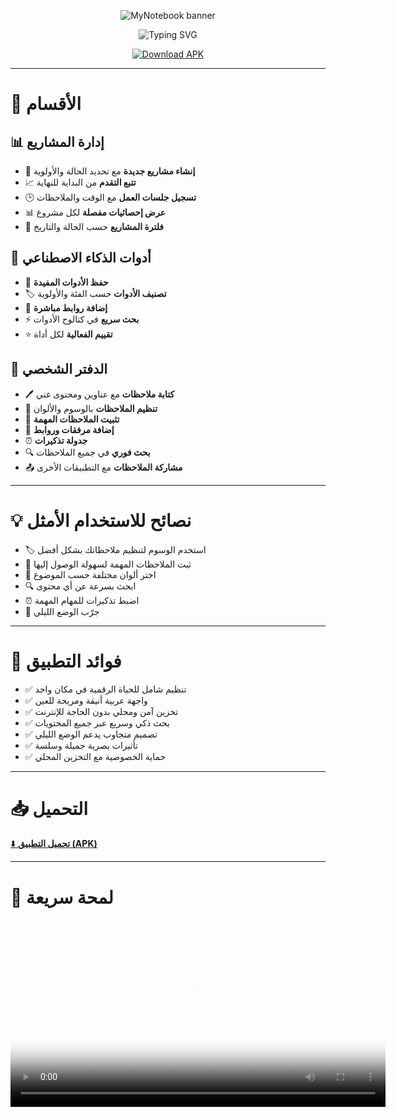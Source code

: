 <p align="center">
  <img src="https://capsule-render.vercel.app/api?type=waving&color=0:FF5722,50:FF9800,100:4CAF50&height=200&text=📒%20MyNotebook&fontSize=70&fontColor=ffffff&section=header" alt="MyNotebook banner"/>

<p align="center">
  <p align="center">
  <img src="https://readme-typing-svg.demolab.com?font=Verdana&size=32&duration=3000&pause=800&center=true&vCenter=true&width=1000&lines=%E2%9C%A8%20%D8%AA%D8%B7%D8%A8%D9%8A%D9%82%D9%83%20%D8%A7%D9%84%D8%B4%D8%AE%D8%B5%D9%8A%20%D9%84%D8%AA%D9%86%D8%B8%D9%8A%D9%85%20%D8%A7%D9%84%D9%85%D8%B4%D8%A7%D8%B1%D9%8A%D8%B9%20%D9%88%D8%A7%D9%84%D8%A3%D9%81%D9%83%D8%A7%D8%B1%20%D9%88%D8%A7%D9%84%D9%85%D9%84%D8%A7%D8%AD%D8%B8%D8%A7%D8%AA%20%E2%9C%A8&rtl=true" alt="Typing SVG"/>
</p>



<p align="center">
  <a href="https://github.com/OsamhBouaskar/learing2/releases/download/v1.0.0/default.apk">
    <img src="https://img.shields.io/badge/⬇️ تحميل_التطبيق-APK-2ea44f?style=for-the-badge&logo=android&logoColor=white&size=30" alt="Download APK"/>
  </a>
</p>

----

# 📂 الأقسام

## 📊 إدارة المشاريع
- 🚀 **إنشاء مشاريع جديدة** مع تحديد الحالة والأولوية  
- 📈 **تتبع التقدم** من البداية للنهاية  
- 🕒 **تسجيل جلسات العمل** مع الوقت والملاحظات  
- 📊 **عرض إحصائيات مفصلة** لكل مشروع  
- 🔎 **فلترة المشاريع** حسب الحالة والتاريخ  

## 🤖 أدوات الذكاء الاصطناعي
- 💾 **حفظ الأدوات المفيدة**  
- 🏷️ **تصنيف الأدوات** حسب الفئة والأولوية  
- 🔗 **إضافة روابط مباشرة**  
- ⚡ **بحث سريع** في كتالوج الأدوات  
- ⭐ **تقييم الفعالية** لكل أداة  

## 📝 الدفتر الشخصي
- 🖊️ **كتابة ملاحظات** مع عناوين ومحتوى غني  
- 🎨 **تنظيم الملاحظات** بالوسوم والألوان  
- 📌 **تثبيت الملاحظات المهمة**  
- 📎 **إضافة مرفقات وروابط**  
- ⏰ **جدولة تذكيرات**  
- 🔍 **بحث فوري** في جميع الملاحظات  
- 📤 **مشاركة الملاحظات** مع التطبيقات الأخرى  

---

# 💡 نصائح للاستخدام الأمثل
- 🏷️ استخدم الوسوم لتنظيم ملاحظاتك بشكل أفضل  
- 📌 ثبت الملاحظات المهمة لسهولة الوصول إليها  
- 🎨 اختر ألوان مختلفة حسب الموضوع  
- 🔍 ابحث بسرعة عن أي محتوى  
- ⏰ اضبط تذكيرات للمهام المهمة  
- 🌙 جرّب الوضع الليلي  

---

# 🎯 فوائد التطبيق
- ✅ تنظيم شامل للحياة الرقمية في مكان واحد  
- ✅ واجهة عربية أنيقة ومريحة للعين  
- ✅ تخزين آمن ومحلي بدون الحاجة للإنترنت  
- ✅ بحث ذكي وسريع عبر جميع المحتويات  
- ✅ تصميم متجاوب يدعم الوضع الليلي  
- ✅ تأثيرات بصرية جميلة وسلسة  
- ✅ حماية الخصوصية مع التخزين المحلي  

---

# 📥 التحميل
[⬇️ **تحميل التطبيق (APK)**](https://github.com/OsamhBouaskar/learing2/releases/download/v1.0.0/default.apk)

---

# 🎥 لمحة سريعة
<p align="center">
  <video width="600" controls poster="https://img.icons8.com/color/480/000000/video.png">
    <source src="video.mp4" type="video/mp4">
    متصفحك لا يدعم عرض الفيديو.
  </video>
</p>

